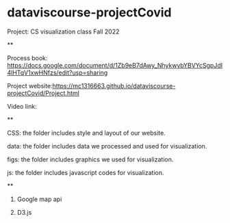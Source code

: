 # dataviscourse-projectCovid
Project: CS visualization class Fall 2022

**<Link>
  
Process book: https://docs.google.com/document/d/1Zb9eB7dAwy_NhykwybYBVYcSgpJdI4lHTqV1xwHNfzs/edit?usp=sharing
  
Project website:https://mc1316663.github.io/dataviscourse-projectCovid/Project.html
  
Video link:

**<Description>
  
CSS: the folder includes style and layout of our website.

data: the folder includes data we processed and used for visualization.

figs: the folder includes graphics we used for visualization.

js: the folder includes javascript codes for visualization.

**<library we employed>
  
1) Google map api

2) D3.js

